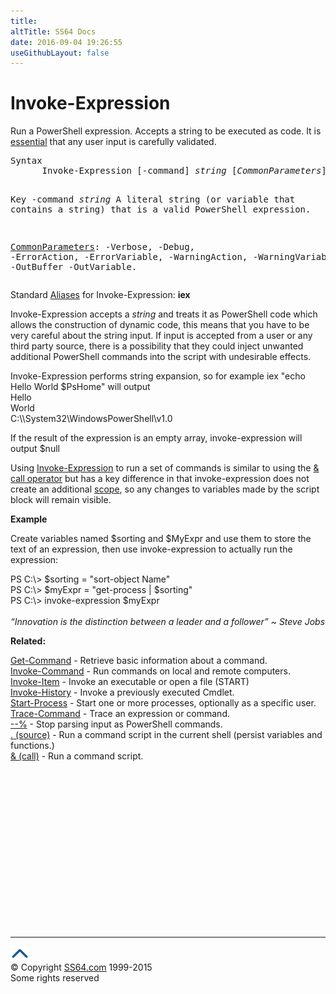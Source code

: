 ```yaml
---
title:
altTitle: SS64 Docs
date: 2016-09-04 19:26:55
useGithubLayout: false
---
```

<!-- #BeginLibraryItem "/Library/head_ps.lbi" --><!-- #EndLibraryItem --><h1>Invoke-Expression</h1> 
<p>Run a  PowerShell expression. Accepts a string to be executed as code. It is <a href="https://xkcd.com/327/">essential</a> that any user input is carefully validated.</p>
<pre>Syntax
      Invoke-Expression [-command] <i>string</i> [<i>CommonParameters</i>]

Key
   -command <i>string</i>
       A literal string (or variable that contains a string) that is a
       valid PowerShell expression.

   <a href="common.html">CommonParameters</a>:
       -Verbose, -Debug, -ErrorAction, -ErrorVariable, -WarningAction, -WarningVariable,
       -OutBuffer -OutVariable.</pre>
<p>Standard <a href="get-alias.html">Aliases</a> for Invoke-Expression:<span class="code"> <b>iex</b></span></p>
<p>Invoke-Expression accepts a <i>string</i> and treats it as PowerShell code which allows the construction of dynamic code, this means that you have to be very careful about the string input. If input is accepted from a user or any third party source, there is a possibility that they could inject unwanted additional PowerShell commands into the script with undesirable effects.</p>
<p>Invoke-Expression  performs string expansion, so for example <span class="code">iex "echo Hello World $PsHome"</span> will output<br>
<span class="code">Hello<br>
World<br>
C:\\System32\WindowsPowerShell\v1.0</span></p>
<p>If the result of the expression is an empty array, invoke-expression will output <span class="code">$null</span></p>
<p>Using <a href="invoke-expression.html">Invoke-Expression</a> to run a set of commands is similar to using the <span class="code"><a href="call.html">&amp;</a></span><a href="call.html"> call operator</a> but has a key difference in that  invoke-expression does not create an additional <a href="syntax-scopes.html">scope</a>, so any changes to variables  made by the script block will remain visible. <br>
</p>
<p><b>Example</b></p>
<p>Create variables named $sorting and $MyExpr and use them to store the text of an expression, then use invoke-expression to actually run the expression:</p>
<p><span class="code">PS C:\&gt; $sorting = "sort-object Name"<br>
PS C:\&gt; $myExpr = "get-process | $sorting"<br>
PS C:\&gt; invoke-expression $myExpr</span><br>
<br>
<i class="quote">“Innovation is the distinction between a leader and a follower” ~ Steve Jobs</i></p>
<p><b>Related:</b></p>
<p><a href="get-command.html">Get-Command</a> - Retrieve basic information about a command.<br>
<a href="invoke-command.html">Invoke-Command</a> -   Run commands on local and remote computers.<br>
<a href="invoke-item.html">Invoke-Item</a> - Invoke an executable or open a file (START)<br>
<a href="invoke-history.html">Invoke-History</a> - Invoke a previously executed Cmdlet.<br>
<a href="start-process.html">Start-Process</a> -  Start one or more processes, optionally as a specific user.<br>
<a href="trace-command.html">Trace-Command</a> - Trace an expression or command.<br>
<span class="code"><a href="stop-parsing.html">--%</a></span> - Stop parsing input as PowerShell commands.<br>
<a href="source.html">. (source)</a> - Run a command script in the current shell (persist variables and functions.)<br>
<a href="call.html">&amp; (call)</a> - Run a command script.</p><!-- #BeginLibraryItem "/Library/foot_ps.lbi" --><p>
<!-- PowerShell300 -->
<ins class="adsbygoogle" style="display:inline-block;width:300px;height:250px" data-ad-client="ca-pub-6140977852749469" data-ad-slot="6253539900"></ins>
<script>
(adsbygoogle = window.adsbygoogle || []).push({});
</script></p>
<hr>
<div id="bl" class="footer"><a href="invoke-expression.html#"><img src="../images/top.png" width="30" height="22" alt="Back to the Top"></a></div>
<div id="br" class="footer, tagline">© Copyright <a href="http://ss64.com/">SS64.com</a> 1999-2015<br>
Some rights reserved</div><!-- #EndLibraryItem -->
